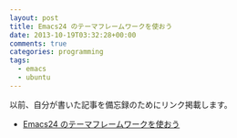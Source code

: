 ```yaml
---
layout: post
title: Emacs24 のテーマフレームワークを使おう
date: 2013-10-19T03:32:28+00:00
comments: true
categories: programming
tags:
  - emacs
  - ubuntu
---
```


以前、自分が書いた記事を備忘録のためにリンク掲載します。

- [Emacs24 のテーマフレームワークを使おう](http://qiita.com/iriya-ufo@github/items/6f3304a23268a51a688e)

